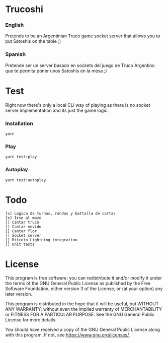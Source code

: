 # Trucoshi

### English 
Pretends to be an Argentinian Truco game socket server that allows you to put Satoshis on the table ;)

### Spanish
Pretende ser un server basado en sockets del juego de Truco Argentino que te permita poner unos Satoshis en la mesa ;)

# Test
Right now there's only a local CLI way of playing as there is no socket server implementation and its just the game logic.

### Installation
`yarn`

### Play
`yarn test:play`

### Autoplay
`yarn test:autoplay`

# Todo    
    [x] Logica de turnos, rondas y battalla de cartas
    [x] Irse al mazo
    [] Cantar truco
    [] Cantar envido
    [] Cantar flor
    [] Socket server
    [] Bitcoin Lightning integration
    [] Unit tests

# License 

This program is free software: you can redistribute it and/or modify it under the terms of the GNU General Public License as published by the Free Software Foundation, either version 3 of the License, or (at your option) any later version.

This program is distributed in the hope that it will be useful, but WITHOUT ANY WARRANTY; without even the implied warranty of MERCHANTABILITY or FITNESS FOR A PARTICULAR PURPOSE. See the GNU General Public License for more details.

You should have received a copy of the GNU General Public License along with this program. If not, see <https://www.gnu.org/licenses/>.
